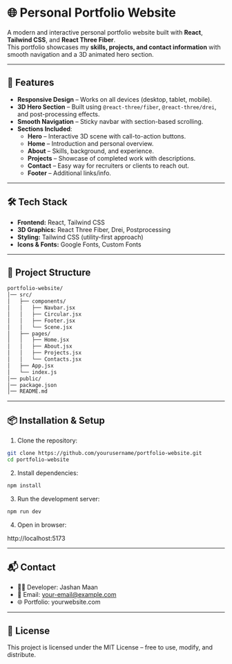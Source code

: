# 🌐 Personal Portfolio Website

A modern and interactive personal portfolio website built with **React**, **Tailwind CSS**, and **React Three Fiber**.  
This portfolio showcases my **skills, projects, and contact information** with smooth navigation and a 3D animated hero section.

---

## 🚀 Features

- **Responsive Design** – Works on all devices (desktop, tablet, mobile).
- **3D Hero Section** – Built using `@react-three/fiber`, `@react-three/drei`, and post-processing effects.
- **Smooth Navigation** – Sticky navbar with section-based scrolling.
- **Sections Included**:
  - **Hero** – Interactive 3D scene with call-to-action buttons.
  - **Home** – Introduction and personal overview.
  - **About** – Skills, background, and experience.
  - **Projects** – Showcase of completed work with descriptions.
  - **Contact** – Easy way for recruiters or clients to reach out.
  - **Footer** – Additional links/info.

---

## 🛠️ Tech Stack

- **Frontend:** React, Tailwind CSS
- **3D Graphics:** React Three Fiber, Drei, Postprocessing
- **Styling:** Tailwind CSS (utility-first approach)
- **Icons & Fonts:** Google Fonts, Custom Fonts

---

## 📂 Project Structure

```bash
portfolio-website/
│── src/
│   ├── components/
│   │   ├── Navbar.jsx
│   │   ├── Circular.jsx
│   │   ├── Footer.jsx
│   │   └── Scene.jsx
│   ├── pages/
│   │   ├── Home.jsx
│   │   ├── About.jsx
│   │   ├── Projects.jsx
│   │   └── Contacts.jsx
│   ├── App.jsx
│   └── index.js
│── public/
│── package.json
│── README.md
```

---

## 📦 Installation & Setup

1. Clone the repository:

```bash
git clone https://github.com/yourusername/portfolio-website.git
cd portfolio-website
```

2. Install dependencies:

```bash
npm install
```

3. Run the development server:

```bash
npm run dev
```

4. Open in browser:

http://localhost:5173

---

## 📬 Contact

- 👨‍💻 Developer: Jashan Maan
- 📧 Email: your-email@example.com
- 🌐 Portfolio: yourwebsite.com

---

## 📜 License

This project is licensed under the MIT License – free to use, modify, and distribute.
